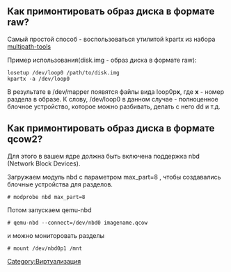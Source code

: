 ## Как примонтировать образ диска в формате raw?

Самый простой способ - воспользоваться утилитой kpartx из набора
[multipath-tools](http://christophe.varoqui.free.fr/)

Пример использования(disk.img - образ диска в формате raw):

    losetup /dev/loop0 /path/to/disk.img
    kpartx -a /dev/loop0

В результате в /dev/mapper появятся файлы вида loop0p<b>x</b>, где
<b>x</b> - номер раздела в образе. К слову, /dev/loop0 в данном случае -
полноценное блочное устройство, которое можно разбивать, делать с него
dd и т.д.

## Как примонтировать образ диска в формате qcow2?

Для этого в вашем ядре должна быть включена поддержка nbd (Network Block
Devices).

Загружаем модуль nbd с параметром max_part=8 , чтобы создавались
блочные устройства для разделов.

    # modprobe nbd max_part=8

Потом запускаем qemu-nbd

    # qemu-nbd --connect=/dev/nbd0 imagename.qcow

и можно мониторовать разделы

    # mount /dev/nbd0p1 /mnt

[Category:Виртуализация](Category:Виртуализация "wikilink")